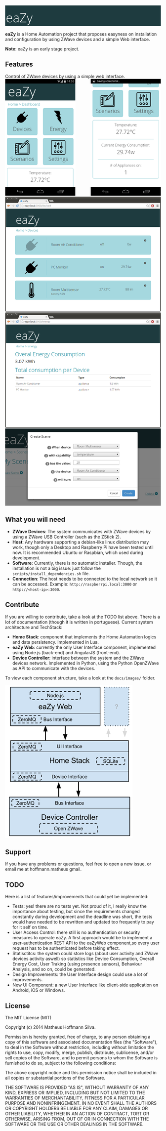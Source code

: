 ![eaZy](docs/images/banner.png)

<b>eaZy</b> is a Home Automation project that proposes easyness on installation and
configuration by using ZWave devices and a simple Web interface.

<b>Note</b>: eaZy is an early stage project.

## Features
Control of ZWave devices by using a simple web interface.
<br>
<img width="45%" src="docs/images/screens/dashboard_m.png" />
<img width="45%" style="float:right" src="docs/images/screens/dashboard_m_2.png" />
![eaZy Devices page](docs/images/screens/devices.png)
![eaZy Enery page](docs/images/screens/energy.png)
![eaZy Add Scene form](docs/images/screens/scenes_add.png)


## What you will need
- <b>ZWave Devices</b>: The system communicates with ZWave devices by using a ZWave USB Controller (such as the ZStick 2).
- <b>Host</b>: Any hardware supporting a debian-like linux distribution may work, though only a Desktop and Raspberry Pi have been tested until now. It is recommended Ubuntu or Raspbian, which used during development.
- <b>Software</b>: Currently, there is no automatic installer. Though, the installation is not a big issue: just follow the `scripts/install_dependencies.sh` file.
- <b>Connection</b>: The host needs to be connected to the local network so it can be accessed. Example: `http://raspberrpi.local:3000` or `http://<host-ip>:3000`.

## Contribute
If you are willing to contribute, take a look at the TODO list above. There is a lot of
documentation (though it is written in portuguese). Current system architecture and TechStack:

- <b>Home Stack</b>: component that implements the Home Automation logics and data persistency.
  Implemented in Lua.
- <b>eaZy Web</b>: currently the only User Interface component, implemented using Node.js (back-end)
  and AngularJS (front-end).
- <b>Device Controller</b>: interface between the system and the ZWave devices network. Implemented
  in Python, using the Python OpenZWave as API to communicate with the devices.

To view each component structure, take a look at the `docs/images/` folder.

![eaZy Arch](docs/images/eaZyArchitectureV3.png)

## Support
If you have any problems or questions, feel free to open a new issue, or email me at hoffmann.matheus <at> gmail.

## TODO
Here is a list of features/improvements that could yet be implemented:

- Tests: yes! there are no tests yet. Not proud of it, I really know the importance about testing,
  but since the requirements changed constantly during development and the deadline was short, the
  tests would have needed to be rewritten and updated too frequently to pay for it self on time.
- User Access Control: there still is no authentication or security measures to operate eaZy. A
  first approach would be to implement a user-authentication REST API to the eaZyWeb component,so
  every user request has to be authenticated before taking effect.
- Statisctitcs: the system could store logs (about user activity and ZWave devices activity aswell)
  so statistics like Device Consumption, Overall Energy Cost, User Traking (using presence sensors),
  Behaviour Analysis, and so on, could be generated.
- Design Improvements: the User Interface design could use a lot of improvements.
- New UI Component: a new User Interface like client-side application on Android, iOS or Windows.

## License
The MIT License (MIT)

Copyright (c) 2014 Matheus Hoffmann Silva.

Permission is hereby granted, free of charge, to any person obtaining a copy of
this software and associated documentation files (the "Software"), to deal in
the Software without restriction, including without limitation the rights to
use, copy, modify, merge, publish, distribute, sublicense, and/or sell copies of
the Software, and to permit persons to whom the Software is furnished to do so,
subject to the following conditions:

The above copyright notice and this permission notice shall be included in all
copies or substantial portions of the Software.

THE SOFTWARE IS PROVIDED "AS IS", WITHOUT WARRANTY OF ANY KIND, EXPRESS OR
IMPLIED, INCLUDING BUT NOT LIMITED TO THE WARRANTIES OF MERCHANTABILITY, FITNESS
FOR A PARTICULAR PURPOSE AND NONINFRINGEMENT. IN NO EVENT SHALL THE AUTHORS OR
COPYRIGHT HOLDERS BE LIABLE FOR ANY CLAIM, DAMAGES OR OTHER LIABILITY, WHETHER
IN AN ACTION OF CONTRACT, TORT OR OTHERWISE, ARISING FROM, OUT OF OR IN
CONNECTION WITH THE SOFTWARE OR THE USE OR OTHER DEALINGS IN THE SOFTWARE.
